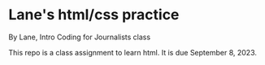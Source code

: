 # Lane's html/css practice

By Lane, Intro Coding for Journalists class

This repo is a class assignment to learn html. It is due September 8, 2023.
